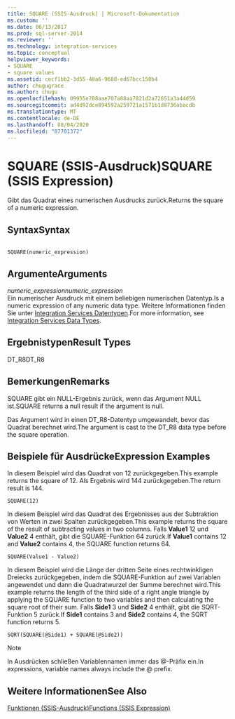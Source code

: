 ```yaml
---
title: SQUARE (SSIS-Ausdruck) | Microsoft-Dokumentation
ms.custom: ''
ms.date: 06/13/2017
ms.prod: sql-server-2014
ms.reviewer: ''
ms.technology: integration-services
ms.topic: conceptual
helpviewer_keywords:
- SQUARE
- square values
ms.assetid: cecf1bb2-3d55-40a6-9688-ed67bcc150b4
author: chugugrace
ms.author: chugu
ms.openlocfilehash: 09955e708aae707a88aa7821d2a72651a3a44d59
ms.sourcegitcommit: ad4d92dce894592a259721a1571b1d8736abacdb
ms.translationtype: MT
ms.contentlocale: de-DE
ms.lasthandoff: 08/04/2020
ms.locfileid: "87701372"
---
```

# <a name="square-ssis-expression"></a><span data-ttu-id="002b6-102">SQUARE (SSIS-Ausdruck)</span><span class="sxs-lookup"><span data-stu-id="002b6-102">SQUARE (SSIS Expression)</span></span>
  <span data-ttu-id="002b6-103">Gibt das Quadrat eines numerischen Ausdrucks zurück.</span><span class="sxs-lookup"><span data-stu-id="002b6-103">Returns the square of a numeric expression.</span></span>  
  
## <a name="syntax"></a><span data-ttu-id="002b6-104">Syntax</span><span class="sxs-lookup"><span data-stu-id="002b6-104">Syntax</span></span>  
  
```  
  
SQUARE(numeric_expression)  
```  
  
## <a name="arguments"></a><span data-ttu-id="002b6-105">Argumente</span><span class="sxs-lookup"><span data-stu-id="002b6-105">Arguments</span></span>  
 <span data-ttu-id="002b6-106">*numeric_expression*</span><span class="sxs-lookup"><span data-stu-id="002b6-106">*numeric_expression*</span></span>  
 <span data-ttu-id="002b6-107">Ein numerischer Ausdruck mit einem beliebigen numerischen Datentyp.</span><span class="sxs-lookup"><span data-stu-id="002b6-107">Is a numeric expression of any numeric data type.</span></span> <span data-ttu-id="002b6-108">Weitere Informationen finden Sie unter [Integration Services Datentypen](../data-flow/integration-services-data-types.md).</span><span class="sxs-lookup"><span data-stu-id="002b6-108">For more information, see [Integration Services Data Types](../data-flow/integration-services-data-types.md).</span></span>  
  
## <a name="result-types"></a><span data-ttu-id="002b6-109">Ergebnistypen</span><span class="sxs-lookup"><span data-stu-id="002b6-109">Result Types</span></span>  
 <span data-ttu-id="002b6-110">DT_R8</span><span class="sxs-lookup"><span data-stu-id="002b6-110">DT_R8</span></span>  
  
## <a name="remarks"></a><span data-ttu-id="002b6-111">Bemerkungen</span><span class="sxs-lookup"><span data-stu-id="002b6-111">Remarks</span></span>  
 <span data-ttu-id="002b6-112">SQUARE gibt ein NULL-Ergebnis zurück, wenn das Argument NULL ist.</span><span class="sxs-lookup"><span data-stu-id="002b6-112">SQUARE returns a null result if the argument is null.</span></span>  
  
 <span data-ttu-id="002b6-113">Das Argument wird in einen DT_R8-Datentyp umgewandelt, bevor das Quadrat berechnet wird.</span><span class="sxs-lookup"><span data-stu-id="002b6-113">The argument is cast to the DT_R8 data type before the square operation.</span></span>  
  
## <a name="expression-examples"></a><span data-ttu-id="002b6-114">Beispiele für Ausdrücke</span><span class="sxs-lookup"><span data-stu-id="002b6-114">Expression Examples</span></span>  
 <span data-ttu-id="002b6-115">In diesem Beispiel wird das Quadrat von 12 zurückgegeben.</span><span class="sxs-lookup"><span data-stu-id="002b6-115">This example returns the square of 12.</span></span> <span data-ttu-id="002b6-116">Als Ergebnis wird 144 zurückgegeben.</span><span class="sxs-lookup"><span data-stu-id="002b6-116">The return result is 144.</span></span>  
  
```  
SQUARE(12)  
```  
  
 <span data-ttu-id="002b6-117">In diesem Beispiel wird das Quadrat des Ergebnisses aus der Subtraktion von Werten in zwei Spalten zurückgegeben.</span><span class="sxs-lookup"><span data-stu-id="002b6-117">This example returns the square of the result of subtracting values in two columns.</span></span> <span data-ttu-id="002b6-118">Falls **Value1** 12 und **Value2** 4 enthält, gibt die SQUARE-Funktion 64 zurück.</span><span class="sxs-lookup"><span data-stu-id="002b6-118">If **Value1** contains 12 and **Value2** contains 4, the SQUARE function returns 64.</span></span>  
  
```  
SQUARE(Value1 - Value2)  
```  
  
 <span data-ttu-id="002b6-119">In diesem Beispiel wird die Länge der dritten Seite eines rechtwinkligen Dreiecks zurückgegeben, indem die SQUARE-Funktion auf zwei Variablen angewendet und dann die Quadratwurzel der Summe berechnet wird.</span><span class="sxs-lookup"><span data-stu-id="002b6-119">This example returns the length of the third side of a right angle triangle by applying the SQUARE function to two variables and then calculating the square root of their sum.</span></span> <span data-ttu-id="002b6-120">Falls **Side1** 3 und **Side2** 4 enthält, gibt die SQRT-Funktion 5 zurück.</span><span class="sxs-lookup"><span data-stu-id="002b6-120">If **Side1** contains 3 and **Side2** contains 4, the SQRT function returns 5.</span></span>  
  
```  
SQRT(SQUARE(@Side1) + SQUARE(@Side2))  
```  
  
> [!NOTE]  
>  <span data-ttu-id="002b6-121">In Ausdrücken schließen Variablennamen immer das \@-Präfix ein.</span><span class="sxs-lookup"><span data-stu-id="002b6-121">In expressions, variable names always include the \@ prefix.</span></span>  
  
## <a name="see-also"></a><span data-ttu-id="002b6-122">Weitere Informationen</span><span class="sxs-lookup"><span data-stu-id="002b6-122">See Also</span></span>  
 [<span data-ttu-id="002b6-123">Funktionen &#40;SSIS-Ausdruck&#41;</span><span class="sxs-lookup"><span data-stu-id="002b6-123">Functions &#40;SSIS Expression&#41;</span></span>](functions-ssis-expression.md)  
  
  
